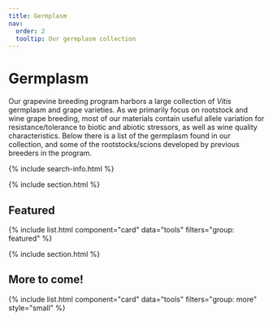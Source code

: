 ```yaml
---
title: Germplasm
nav:
  order: 2
  tooltip: Our germplasm collection
---
```


# <i class="fas fa-tools"></i>Germplasm

Our grapevine breeding program harbors a large collection of *Vitis* germplasm and grape varieties. As we primarily focus on rootstock and wine grape breeding, most of our materials contain useful allele variation for resistance/tolerance to biotic and abiotic stressors, as well as wine quality characteristics. Below there is a list of the germplasm found in our collection, and some of the rootstocks/scions developed by previous breeders in the program. 


{% include search-info.html %}

{% include section.html %}

## Featured

{% include list.html component="card" data="tools" filters="group: featured" %}

{% include section.html %}

## More to come!

{% include list.html component="card" data="tools" filters="group: more" style="small" %}
